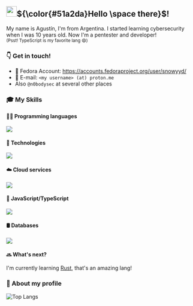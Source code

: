 <!-- Header -->
## <img src="https://media.giphy.com/media/hvRJCLFzcasrR4ia7z/giphy.gif" width="28" />${\color{#51a2da}Hello \space there}$!

My name is Agustín, I'm from Argentina. I started learning cybersecurity when I was 10 years old. Now I'm a pentester and developer!  
<sub>(Psst! TypeScript is my favorite lang 😄)</sub>

### 👇 Get in touch!
- 🐧 Fedora Account: https://accounts.fedoraproject.org/user/snowyyd/
- 📧 E-mail: `<my username> (at) proton.me`
- Also `@n0bodysec` at several other places

<!-- Skills -->
### 🎓 My Skills

#### 👨‍💻 Programming languages
![](https://skillicons.dev/icons?i=typescript,javascript,cpp,c,cs,python,lua&theme=dark&perline=15)

#### 🚀 Technologies
![](https://skillicons.dev/icons?i=nodejs,docker,git,markdown,nginx,regex,unrealengine,githubactions&theme=dark&perline=15)

#### ☁️ Cloud services
![](https://skillicons.dev/icons?i=vercel,netlify,supabase,aws,cloudflare,github,gitlab&theme=dark&perline=15)

#### 🌱 JavaScript/TypeScript
![](https://skillicons.dev/icons?i=nestjs,expressjs,prisma,sequelize,rollupjs,vite,jquery,npm,pnpm,yarn,discordjs&theme=dark&perline=15)

#### 🛢️ Databases
![](https://skillicons.dev/icons?i=postgresql,mysql,sqlite,mongodb,redis&theme=dark&perline=15)

#### 🔜 What's next?
I'm currently learning [Rust](https://rust-lang.org/), that's an amazing lang!

### 🔎 About my profile
<!-- GitHub Readme Stats by anuraghazra - https://github.com/anuraghazra/github-readme-stats -->
<div>

<!-- ![GitHub stats](https://github-readme-stats.vercel.app/api?username=snowyyd&include_all_commits=true&count_private=true&show_icons=true&theme=github_dark) -->
![Top Langs](https://github-readme-stats.vercel.app/api/top-langs/?username=snowyyd&layout=compact&theme=github_dark&card_width=445)

</div>
